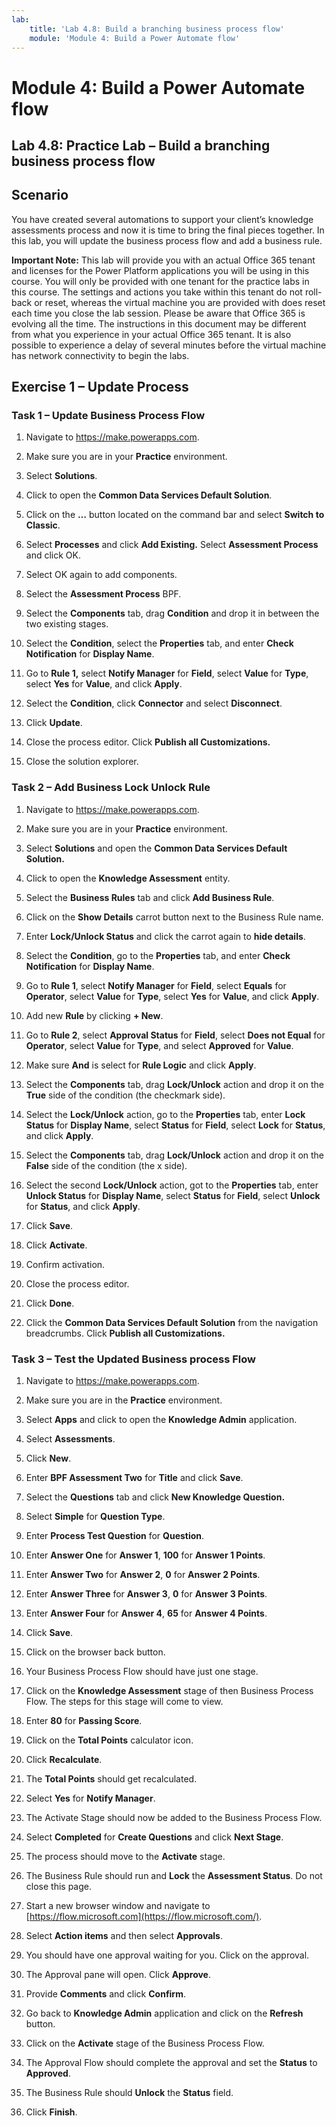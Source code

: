 ```yaml
---
lab:
    title: 'Lab 4.8: Build a branching business process flow'
    module: 'Module 4: Build a Power Automate flow'
---
```


Module 4: Build a Power Automate flow
================================

## Lab 4.8: Practice Lab – Build a branching business process flow

Scenario
--------

You have created several automations to support your client’s knowledge
assessments process and now it is time to bring the final pieces together. In
this lab, you will update the business process flow and add a business rule.

**Important Note:** This lab will provide you with an actual Office 365 tenant
and licenses for the Power Platform applications you will be using in this
course. You will only be provided with one tenant for the practice labs in this
course. The settings and actions you take within this tenant do not roll-back or
reset, whereas the virtual machine you are provided with does reset each time
you close the lab session. Please be aware that Office 365 is evolving all the time. The
instructions in this document may be different from what you experience in your
actual Office 365 tenant. It is also possible to experience a delay of several
minutes before the virtual machine has network connectivity to begin the labs.

Exercise 1 – Update Process 
----------------------------

### Task 1 – Update Business Process Flow

1.  Navigate to https://make.powerapps.com.

2.  Make sure you are in your **Practice** environment.

3.  Select **Solutions**.

4.  Click to open the **Common Data Services Default Solution**.

5.  Click on the **…** button located on the command bar and select **Switch to Classic**.

6.  Select **Processes** and click **Add Existing.** Select **Assessment Process** and click OK.

6. Select OK again to add components.

6. Select the **Assessment Process** BPF.

7.  Select the **Components** tab, drag **Condition** and drop it in between the
    two existing stages.

8.  Select the **Condition**, select the **Properties** tab, and enter **Check
    Notification** for **Display Name**.

9.  Go to **Rule 1,** select **Notify Manager** for **Field**, select **Value**
    for **Type**, select **Yes** for **Value**, and click **Apply**.

10. Select the **Condition**, click **Connector** and select **Disconnect**.

11. Click **Update**.

12. Close the process editor. Click **Publish all Customizations.**

13. Close the solution explorer.

### Task 2 – Add Business Lock Unlock Rule

1.  Navigate to https://make.powerapps.com.

2.  Make sure you are in your **Practice** environment.

3.  Select **Solutions** and open the **Common Data Services Default Solution.**

4.  Click to open the **Knowledge Assessment** entity.

5.  Select the **Business Rules** tab and click **Add Business Rule**.

6.  Click on the **Show Details** carrot button next to the Business Rule name.

7.  Enter **Lock/Unlock Status** and click the carrot again to **hide details**.

8.  Select the **Condition**, go to the **Properties** tab, and enter **Check
    Notification** for **Display Name**.

9.  Go to **Rule 1**, select **Notify Manager** for **Field**, select **Equals**
    for **Operator**, select **Value** for **Type**, select **Yes** for
    **Value**, and click **Apply**.

10. Add new **Rule** by clicking **+ New**.

11. Go to **Rule 2**, select **Approval Status** for **Field**, select **Does
    not Equal** for **Operator**, select **Value** for **Type**, and select
    **Approved** for **Value**.

12. Make sure **And** is select for **Rule Logic** and click **Apply**.

13. Select the **Components** tab, drag **Lock/Unlock** action and drop it on
    the **True** side of the condition (the checkmark side).

14. Select the **Lock/Unlock** action, go to the **Properties** tab, enter
    **Lock Status** for **Display Name**, select **Status** for
    **Field**, select **Lock** for **Status**, and click **Apply**.

15. Select the **Components** tab, drag **Lock/Unlock** action and drop it on
    the **False** side of the condition (the x side).

16. Select the second **Lock/Unlock** action, got to the **Properties** tab,
    enter **Unlock Status** for **Display Name**, select **Status**
    for **Field**, select **Unlock** for **Status**, and click **Apply**.

17. Click **Save**.

18. Click **Activate**.

19. Confirm activation.

20. Close the process editor.

21. Click **Done**.

22. Click the **Common Data Services Default Solution** from the navigation breadcrumbs. Click **Publish all Customizations.**

### Task 3 – Test the Updated Business process Flow

1.  Navigate to https://make.powerapps.com.

2.  Make sure you are in the **Practice** environment.

3.  Select **Apps** and click to open the **Knowledge Admin** application.

4.  Select **Assessments**.

5.  Click **New**.

6.  Enter **BPF Assessment Two** for **Title** and click **Save**.

7.  Select the **Questions** tab and click **New Knowledge Question.**

8.  Select **Simple** for **Question Type**.

9.  Enter **Process Test Question** for **Question**.

10. Enter **Answer One** for **Answer 1**, **100** for **Answer 1 Points**.

11. Enter **Answer Two** for **Answer 2**, **0** for **Answer 2 Points**.

12. Enter **Answer Three** for **Answer 3**, **0** for **Answer 3 Points**.

13. Enter **Answer Four** for **Answer 4**, **65** for **Answer 4 Points**.

14. Click **Save**.

15. Click on the browser back button.

16. Your Business Process Flow should have just one stage.

17. Click on the **Knowledge Assessment** stage of then Business Process Flow. The steps
    for this stage will come to view.

18. Enter **80** for **Passing Score**.

19. Click on the **Total Points** calculator icon.

20. Click **Recalculate**.

21. The **Total Points** should get recalculated.

22. Select **Yes** for **Notify Manager**.

23. The Activate Stage should now be added to the Business Process Flow.

24. Select **Completed** for **Create Questions** and click **Next Stage**.

25. The process should move to the **Activate** stage.

27. The Business Rule should run and **Lock** the **Assessment Status**. Do not
    close this page.

28. Start a new browser window and navigate to
    [https://flow.microsoft.com](https://flow.microsoft.com/).

29. Select **Action items** and then select **Approvals**.

30. You should have one approval waiting for you. Click on the approval.

31. The Approval pane will open. Click **Approve**.

32. Provide **Comments** and click **Confirm**.

33. Go back to **Knowledge Admin** application and click on the **Refresh**
    button.

34. Click on the **Activate** stage of the Business Process Flow.

35. The Approval Flow should complete the approval and set the **Status** to **Approved**.

36. The Business Rule should **Unlock** the **Status** field.

37. Click **Finish**.
